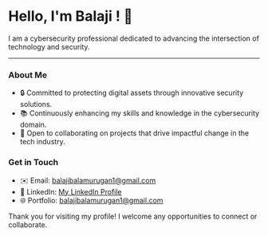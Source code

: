 # Hello, I'm Balaji ! 👋

I am a cybersecurity professional dedicated to advancing the intersection of technology and security.

---

### About Me
- 🔒 Committed to protecting digital assets through innovative security solutions.
- 📚 Continuously enhancing my skills and knowledge in the cybersecurity domain.
- 🤝 Open to collaborating on projects that drive impactful change in the tech industry.

### Get in Touch
- ✉️ Email: balajibalamurugan1@gmail.com
- 🔗 LinkedIn: [My LinkedIn Profile](https://www.linkedin.com/in/balajibalamurugan1/)
- 🌐 Portfolio: [balajibalamurugan1@gmail.com](mailto:balajibalamurugan1@gmail.com)

Thank you for visiting my profile! I welcome any opportunities to connect or collaborate.
